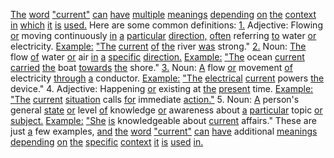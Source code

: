 [The](./the.md) [word](./word.md) ["current"](./current.md) [can](./can.md) [have](./have.md) [multiple](./multiple.md) [meanings](./meanings.md) [depending](./depending.md) [on](./on.md) [the](./the.md) [context](./context.md) [in](./in.md) [which](./which.md) [it](./it.md) [is](./is.md) [used.](./used.md) Here are some common definitions: [1.](./1.md) Adjective: Flowing [or](./or.md) moving continuously [in](./in.md) [a](./a.md) [particular](./particular.md) [direction,](./direction.md) [often](./often.md) referring [to](./to.md) water [or](./or.md) electricity. [Example:](./example.md) ["The](./the.md) [current](./current.md) [of](./of.md) [the](./the.md) river [was](./was.md) strong." [2.](./2.md) Noun: [The](./the.md) flow [of](./of.md) water [or](./or.md) air [in](./in.md) [a](./a.md) [specific](./specific.md) [direction.](./direction.md) [Example:](./example.md) ["The](./the.md) ocean [current](./current.md) [carried](./carried.md) [the](./the.md) boat [towards](./towards.md) [the](./the.md) shore." [3.](./3.md) Noun: [A](./a.md) flow [or](./or.md) movement [of](./of.md) electricity [through](./through.md) [a](./a.md) conductor. [Example:](./example.md) ["The](./the.md) [electrical](./electrical.md) [current](./current.md) powers [the](./the.md) device." 4. Adjective: Happening [or](./or.md) existing at [the](./the.md) [present](./present.md) time. [Example:](./example.md) ["The](./the.md) [current](./current.md) [situation](./situation.md) calls [for](./for.md) immediate [action."](./action.md) 5. Noun: [A](./a.md) person's general [state](./state.md) [or](./or.md) level [of](./of.md) knowledge [or](./or.md) awareness about [a](./a.md) [particular](./particular.md) topic [or](./or.md) [subject.](./subject.md) [Example:](./example.md) ["She](./she.md) [is](./is.md) knowledgeable about [current](./current.md) affairs." These are just [a](./a.md) few examples, [and](./and.md) [the](./the.md) [word](./word.md) ["current"](./current.md) [can](./can.md) [have](./have.md) additional [meanings](./meanings.md) [depending](./depending.md) [on](./on.md) [the](./the.md) [specific](./specific.md) [context](./context.md) [it](./it.md) [is](./is.md) [used](./used.md) [in.](./in.md)